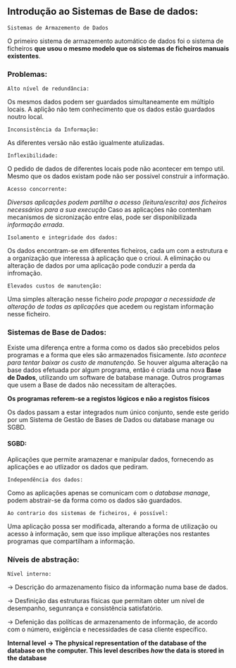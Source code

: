 ## Introdução ao Sistemas de Base de dados:

	Sistemas de Armazemento de Dados
O primeiro sistema de armazemento automático de dados foi o sistema de ficheiros **que usou o mesmo modelo que os sistemas de ficheiros manuais existentes**.

### Problemas:
	Alto nível de redundância:
Os mesmos dados podem ser guardados simultaneamente em múltiplo locais.
A aplição não tem conhecimento que os dados estão guardados noutro local.

	Inconsistência da Informação:
As diferentes versão não estão igualmente atulizadas.

	Inflexibilidade:
O pedido de dados de diferentes locais pode não acontecer em tempo util.
Mesmo que os dados existam pode não ser possivel construir a informação.

	Acesso concorrente:
*Diversas aplicações podem partilha o acesso (leitura/escrita) aos ficheiros necessários para a sua execução*
Caso as aplicações não contenham mecanismos de sicronização entre elas, pode ser disponibilizada *informação errada*.

	Isolamento e integridade dos dados:
Os dados encontram-se em diferentes ficheiros, cada um com a estrutura e a organização que interessa à aplicação que o crioui.
A eliminação ou alteração de dados por uma aplicação pode conduzir a perda da infromação.

	Elevados custos de manutenção:
Uma simples alteração nesse ficheiro *pode propagar a necessidade de alteração de todas as aplicações* que acedem ou registam informação nesse ficheiro.


### Sistemas de Base de Dados:
Existe uma diferença entre a forma como os dados são precebidos pelos programas e a forma que eles são armazenados fisicamente. *Isto acontece para tentar baixar os custo de manutenção.* Se houver alguma alteração na base dados efetuada por algum programa, então é criada uma nova **Base de Dados**, utilizando um software de batabase manage. Outros programas que usem a Base de dados não necessitam de alterações.

**Os programas referem-se a registos lógicos e não a registos físicos**

Os dados passam a estar integrados num único conjunto, sende este gerido por um Sistema de Gestão de Bases de Dados ou database manage ou SGBD.

#### SGBD:
Aplicações que permite aramazenar e manipular dados, fornecendo as aplicações e ao utlizador os dados que pediram.

	Independência dos dados:
Como as aplicações apenas se comunicam com o *database manage*, podem abstrair-se da forma como os dados são guardados.

	Ao contrario dos sistemas de ficheiros, é possível:
Uma aplicação possa ser modificada, alterando a forma de utilização ou acesso à informação, sem que isso implique alterações nos restantes programas que compartilham a informação.


### Níveis de abstração:
	Nível interno:
-> Descrição do armazenamento físico da informação numa base de dados.
<p>-> Desfinição das estruturas físicas que permitam obter um nível de desempanho, segunrança e consistência satisfatório.
<p>-> Defenição das políticas de armazenamento de informação, de acordo com o número, exigência e necessidades de casa cliente específico.

**Internal level -> The physical representation of the database of the database on the computer. This level describes _how_ the data is stored in the database**
